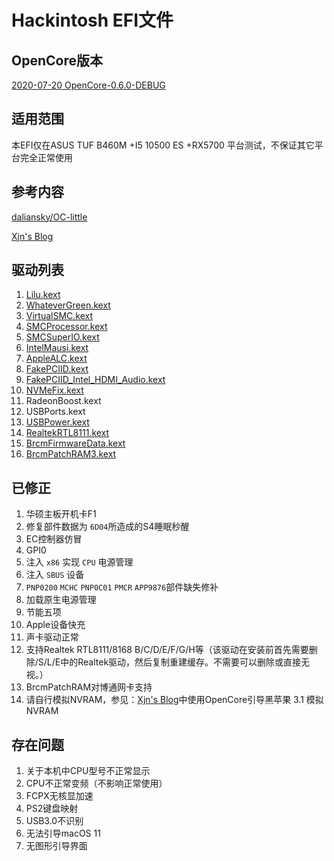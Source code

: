 # Hackintosh EFI文件
## OpenCore版本
[2020-07-20 OpenCore-0.6.0-DEBUG](https://github.com/williambj1/OpenCore-Factory/releases/tag/2020-07-20)
## 适用范围

本EFI仅在ASUS TUF B460M +I5 10500 ES +RX5700 平台测试，不保证其它平台完全正常使用

## 参考内容

[daliansky/OC-little](https://github.com/daliansky/OC-little)

[Xjn's Blog](https://blog.xjn819.com/?author=1)

## 驱动列表
1. [Lilu.kext](https://github.com/acidanthera/Lilu)
2. [WhateverGreen.kext](https://github.com/acidanthera/WhateverGreen)
3. [VirtualSMC.kext](https://github.com/acidanthera/VirtualSMC)
4. [SMCProcessor.kext](https://github.com/acidanthera/VirtualSMC)
5. [SMCSuperIO.kext](https://github.com/acidanthera/VirtualSMC)
6. [IntelMausi.kext](https://github.com/acidanthera/IntelMausi)
7. [AppleALC.kext](https://github.com/acidanthera/AppleALC)
8. [FakePCIID.kext](https://github.com/RehabMan/OS-X-Fake-PCI-ID)
9. [FakePCIID_Intel_HDMI_Audio.kext](https://github.com/RehabMan/OS-X-Fake-PCI-ID)
10. [NVMeFix.kext](https://github.com/acidanthera/NVMeFix)
11. RadeonBoost.kext
12. USBPorts.kext
13. [USBPower.kext](http://blog.xjn819.com/wp-content/uploads/2019/10/USBPower.kext_.zip)
14. [RealtekRTL8111.kext](https://github.com/RehabMan/OS-X-Realtek-Network)
15. [BrcmFirmwareData.kext](https://github.com/acidanthera/BrcmPatchRAM)
16. [BrcmPatchRAM3.kext](https://github.com/acidanthera/BrcmPatchRAM)

## 已修正

1. 华硕主板开机卡F1
2. 修复部件数据为 `6D04`所造成的S4睡眠秒醒
3. EC控制器仿冒
4. GPI0
5. 注入 `x86` 实现 `CPU` 电源管理
6. 注入 `SBUS` 设备
7. `PNP0200` `MCHC`  `PNP0C01` `PMCR`  `APP9876`部件缺失修补
8. 加载原生电源管理
9. 节能五项
10. Apple设备快充
11. 声卡驱动正常
12. 支持Realtek RTL8111/8168 B/C/D/E/F/G/H等（该驱动在安装前首先需要删除/S/L/E中的Realtek驱动，然后复制重建缓存。不需要可以删除或直接无视。）
13. BrcmPatchRAM对博通网卡支持
14. 请自行模拟NVRAM，参见：[Xjn's Blog](https://blog.xjn819.com/)中使用OpenCore引导黑苹果 3.1 模拟NVRAM

## 存在问题

1. 关于本机中CPU型号不正常显示
2. CPU不正常变频（不影响正常使用）
3. FCPX无核显加速
4. PS2键盘映射
5. USB3.0不识别
6. 无法引导macOS 11
7. 无图形引导界面
